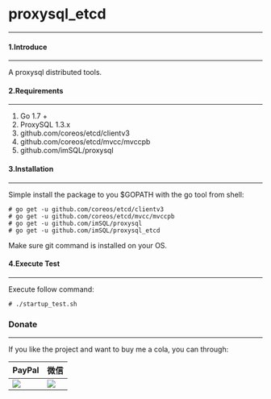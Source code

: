 # proxysql_etcd
-----

#### 1.Introduce
-----

A proxysql distributed tools.

#### 2.Requirements
-----

1. Go 1.7 +
1. ProxySQL 1.3.x
1. github.com/coreos/etcd/clientv3
1. github.com/coreos/etcd/mvcc/mvccpb
1. github.com/imSQL/proxysql

#### 3.Installation
-----

Simple install the package to you $GOPATH with the go tool from shell:

    # go get -u github.com/coreos/etcd/clientv3
    # go get -u github.com/coreos/etcd/mvcc/mvccpb
    # go get -u github.com/imSQL/proxysql
    # go get -u github.com/imSQL/proxysql_etcd
    

Make sure git command is installed on your OS.

#### 4.Execute Test
-----

Execute follow command:

    # ./startup_test.sh



### Donate

-----

If you like the project and want to buy me a cola, you can through:

| PayPal                                                                                                               | 微信                                                                 |
| -------------------------------------------------------------------------------------------------------------------- | -------------------------------------------------------------------- |
| [![](https://www.paypalobjects.com/webstatic/paypalme/images/pp_logo_small.png)](https://www.paypal.me/taylor840326) | ![](https://github.com/taylor840326/blog/raw/master/imgs/weixin.png) |

